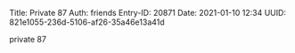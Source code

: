 Title: Private 87
Auth: friends
Entry-ID: 20871
Date: 2021-01-10 12:34
UUID: 821e1055-236d-5106-af26-35a46e13a41d

private 87
